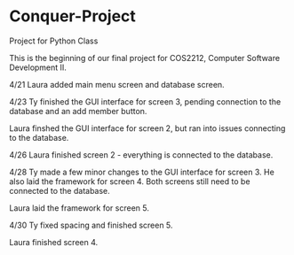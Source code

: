 # Conquer-Project
Project for Python Class

This is the beginning of our final project for COS2212, Computer Software Development II.

4/21 Laura added main menu screen and database screen. 

4/23 Ty finished the GUI interface for screen 3, pending connection to the database and an add member button. 

Laura finshed the GUI interface for screen 2, but ran into issues connecting to the database. 

4/26 Laura finished screen 2 - everything is connected to the database. 

4/28 Ty made a few minor changes to the GUI interface for screen 3. He also laid the framework for screen 4. Both screens still need to be connected to the database.

Laura laid the framework for screen 5.

4/30 Ty fixed spacing and finished screen 5. 

Laura finished screen 4.
